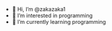 - 👋 Hi, I’m @zakazaka1
- 👀 I’m interested in programming
- 🌱 I’m currently learning programming

<!---
zakazaka1/zakazaka1 is a ✨ special ✨ repository because its `README.md` (this file) appears on your GitHub profile.
You can click the Preview link to take a look at your changes.
--->
